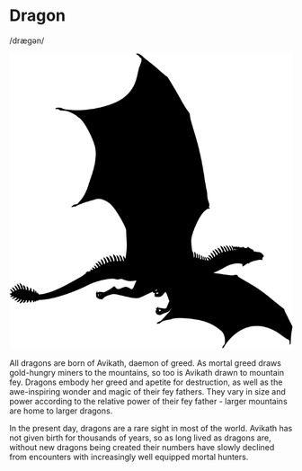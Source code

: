 # Dragon
/drægən/

![](dragon.png)

All dragons are born of Avikath, daemon of greed. As mortal greed draws gold-hungry miners to the mountains, so too is Avikath drawn to mountain fey. Dragons embody her greed and apetite for destruction, as well as the awe-inspiring wonder and magic of their fey fathers. They vary in size and power according to the relative power of their fey father - larger mountains are home to larger dragons.

In the present day, dragons are a rare sight in most of the world. Avikath has not given birth for thousands of years, so as long lived as dragons are, without new dragons being created their numbers have slowly declined from encounters with increasingly well equipped mortal hunters.